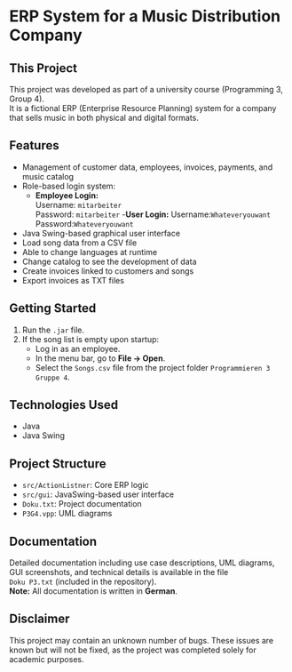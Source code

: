# ERP System for a Music Distribution Company

## This Project

This project was developed as part of a university course (Programming 3, Group 4).  
It is a fictional ERP (Enterprise Resource Planning) system for a company that sells music in both physical and digital formats.

## Features

- Management of customer data, employees, invoices, payments, and music catalog
- Role-based login system:
  - **Employee Login:**  
    Username: `mitarbeiter`  
    Password: `mitarbeiter`
  -**User Login:**
    Username:`Whateveryouwant`
    Password:`Whateveryouwant`
- Java Swing-based graphical user interface
- Load song data from a CSV file
- Able to change languages at runtime
- Change catalog to see the development of data
- Create invoices linked to customers and songs
- Export invoices as TXT files

## Getting Started

1. Run the `.jar` file.
2. If the song list is empty upon startup:
   - Log in as an employee.
   - In the menu bar, go to **File → Open**.
   - Select the `Songs.csv` file from the project folder `Programmieren 3 Gruppe 4`.

## Technologies Used
- Java
- Java Swing

## Project Structure 

- `src/ActionListner`: Core ERP logic
- `src/gui`: JavaSwing-based user interface
- `Doku.txt`: Project documentation
- `P3G4.vpp`:  UML diagrams

## Documentation

Detailed documentation including use case descriptions, UML diagrams, GUI screenshots, and technical details is available in the file  
`Doku P3.txt` (included in the repository).  
**Note:** All documentation is written in **German**.

## Disclaimer

This project may contain an unknown number of bugs. These issues are known but will not be fixed, as the project was completed solely for academic purposes.
